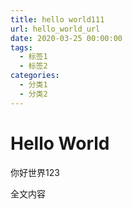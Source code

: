 ```yaml
---
title: hello world111
url: hello_world_url
date: 2020-03-25 00:00:00
tags:
  - 标签1
  - 标签2
categories:
  - 分类1
  - 分类2
---
```


# Hello World
你好世界123

<!-- more -->

全文内容
